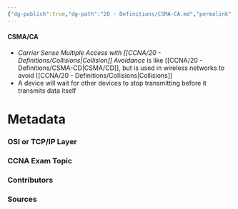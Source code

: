 ```yaml
---
{"dg-publish":true,"dg-path":"20 - Definitions/CSMA-CA.md","permalink":"/20-definitions/csma-ca/","tags":["defs_ccna"]}
---
```


#### CSMA/CA
- *Carrier Sense Multiple Access with [[CCNA/20 - Definitions/Collisions\|Collision]] Avoidance* is like [[CCNA/20 - Definitions/CSMA-CD\|CSMA/CD]], but is used in wireless networks to avoid [[CCNA/20 - Definitions/Collisions\|Collisions]]
- A device will wait for other devices to stop transmitting before it transmits data itself

# Metadata
### OSI or TCP/IP Layer

### CCNA Exam Topic

### Contributors

### Sources

